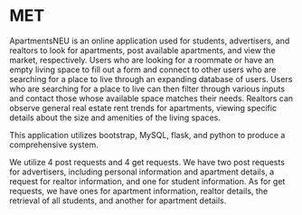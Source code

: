 # MET
ApartmentsNEU is an online application used for students, advertisers, and realtors to look for apartments, post available apartments, and view the market, respectively. Users who are looking for a roommate or have an empty living space to fill out a form and connect to other users who are searching for a place to live through an expanding database of users. Users who are searching for a place to live can then filter through various inputs and contact those whose available space matches their needs. Realtors can observe general real estate rent trends for apartments, viewing specific details about the size and amenities of the living spaces.

This application utilizes bootstrap, MySQL, flask, and python to produce a comprehensive system.

We utilize 4 post requests and 4 get requests. 
We have two post requests for advertisers, including personal information and apartment details, a request for realtor information, and one for student information.
As for get requests, we have ones for apartment information, realtor details, the retrieval of all students, and another for apartment details.
